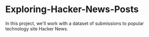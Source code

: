 # Exploring-Hacker-News-Posts
In this project, we'll work with a dataset of submissions to popular technology site Hacker News.
